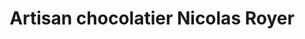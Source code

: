 ---
title: "Artisan chocolatier Nicolas Royer"
url: /fougeres/artisan-chocolatier-nicolas-royer/
shop: chocolat
---
